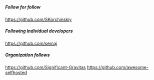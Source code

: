 ##### Follow for follow

https://github.com/SKorchinskiy

##### Following individual developers

https://github.com/semaj

##### Organization follows

https://github.com/Significant-Gravitas
https://github.com/awesome-selfhosted


